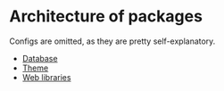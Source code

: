 # Architecture of packages

Configs are omitted, as they are pretty self-explanatory.

- [Database](./db.md)
- [Theme](./theme.md)
- [Web libraries](./web/README.md)
